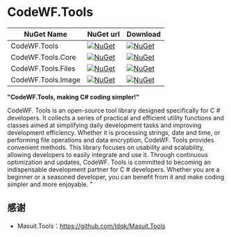 # CodeWF.Tools

| NuGet Name | NuGet url | Download |
|------|-----------|--------|
| CodeWF.Tools | [![NuGet](https://img.shields.io/nuget/v/CodeWF.Tools)](https://www.nuget.org/packages/CodeWF.Tools/) | [![NuGet](https://img.shields.io/nuget/dt/CodeWF.Tools)](https://www.nuget.org/packages/CodeWF.Tools/) |
| CodeWF.Tools.Core | [![NuGet](https://img.shields.io/nuget/v/CodeWF.Tools.Core.svg)](https://www.nuget.org/packages/CodeWF.Tools.Core/) | [![NuGet](https://img.shields.io/nuget/dt/CodeWF.Tools.Core.svg)](https://www.nuget.org/packages/CodeWF.Tools.Core/) |
| CodeWF.Tools.Files | [![NuGet](https://img.shields.io/nuget/v/CodeWF.Tools.Files.svg)](https://www.nuget.org/packages/CodeWF.Tools.Files/) | [![NuGet](https://img.shields.io/nuget/dt/CodeWF.Tools.Files.svg)](https://www.nuget.org/packages/CodeWF.Tools.Files/) |
| CodeWF.Tools.Image | [![NuGet](https://img.shields.io/nuget/v/CodeWF.Tools.Image.svg)](https://www.nuget.org/packages/CodeWF.Tools.Image/) | [![NuGet](https://img.shields.io/nuget/dt/CodeWF.Tools.Image.svg)](https://www.nuget.org/packages/CodeWF.Tools.Image/) |

**"CodeWF.Tools, making C# coding simpler!"**

CodeWF. Tools is an open-source tool library designed specifically for C # developers. It collects a series of practical and efficient utility functions and classes aimed at simplifying daily development tasks and improving development efficiency. Whether it is processing strings, date and time, or performing file operations and data encryption, CodeWF. Tools provides convenient methods. This library focuses on usability and scalability, allowing developers to easily integrate and use it. Through continuous optimization and updates, CodeWF. Tools is committed to becoming an indispensable development partner for C # developers. Whether you are a beginner or a seasoned developer, you can benefit from it and make coding simpler and more enjoyable. "

## 感谢

- Masuit.Tools：https://github.com/ldqk/Masuit.Tools